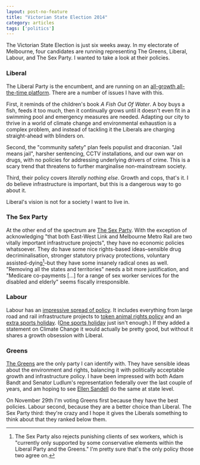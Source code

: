 ```yaml
---
layout: post-no-feature
title: "Victorian State Election 2014"
category: articles
tags: ['politics']
---
```


The Victorian State Election is just six weeks away. In my electorate of
Melbourne, four candidates are running representing The Greens, Liberal,
Labour, and The Sex Party. I wanted to take a look at their policies.

### Liberal

The Liberal Party is the encumbent, and are running on an [all-growth all-the-time
platform][lib-platform]. There are a number of issues I have with this.

First, it reminds of the children's book _A Fish Out Of Water_. A boy buys a
fish, feeds it too much, then it continually grows until it doesn't even fit in
a swimming pool and emergency measures are needed. Adapting our city to thrive
in a world of climate change and environmental exhaustion is a complex
problem, and instead of tackling it the Liberals are charging straight-ahead
with blinders on.

Second, the "community safety" plan feels populist and draconian. "Jail means
jail", harsher sentencing, CCTV installations, and our own war on drugs, with
no policies for addressing underlying drivers of crime. This is a scary trend
that threatens to further marginalise non-mainstream society.

Third, their policy covers _literally nothing else_. Growth and cops, that's
it. I do believe infrastructure is important, but this is a dangerous way to go
about it.

Liberal's vision is not for a society I want to live in.

### The Sex Party

At the other end of the spectrum are [The Sex Party][sp-platform]. With the
exception of acknowledging "that both East-West Link and Melbourne Metro Rail
are two vitally important infrastructure projects", they have no economic
policies whatsoever. They do have some nice rights-based ideas–sensible drug
decriminalisation, stronger statutory privacy protections, voluntary
assisted-dying[^1]–but they have some insanely radical ones as well. "Removing all
the states and territories" needs a bit more justification, and "Medicare
co-payments [...] for a range of sex worker services for the disabled and
elderly" seems fiscally irresponsible.

[^1]: The Sex Party also rejects punishing clients of sex workers, which is "currently only supported by some conservative elements within the Liberal Party and the Greens." I'm pretty sure that's the only policy those two agree on.

### Labour

Labour has an [impressive spread of policy][labour-platform]. It includes everything from large road and rail infrastructure projects to [token animal rights policy][labour-animals] and an [extra sports holiday][labour-sports]. ([One sports holiday][melbourne-cup] just isn't enough.) If they added a statement on Climate Change it would actually be pretty good, but without it shares a growth obsession with Liberal.

### Greens

[The Greens][greens-platform] are the only party I can identify with. They have
sensible ideas about the environment and rights, balancing it with politically
acceptable growth and infrastructure policy. I have been impressed with both
Adam Bandt and Senator Ludlum's representation federally over the last couple
of years, and am hoping to see [Ellen
Sandell](http://www.ellensandell.com/policies) do the same at state level.

On November 29th I'm voting Greens first because they have the best policies.
Labour second, because they are a better choice than Liberal. The Sex Party
third: they're crazy and I hope it gives the Liberals something to think about
that they ranked below them.

[sp-platform]: https://www.sexparty.org.au/policies/victorian-policy.html
[lib-platform]: http://vic.liberal.org.au/#OurPlan
[labour-platform]: http://www.danielandrews.com.au/policies/
[labour-animals]: http://www.danielandrews.com.au/policy/labor-to-crack-down-on-puppy-farms/
[labour-sports]: http://www.danielandrews.com.au/policy/grand-final-friday/
[melbourne-cup]: https://en.wikipedia.org/wiki/Melbourne_Cup#Public_holiday
[greens-platform]: http://www.ellensandell.com/policies
